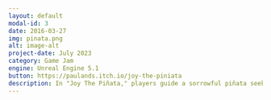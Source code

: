 ```yaml
---
layout: default
modal-id: 3
date: 2016-03-27
img: pinata.png
alt: image-alt
project-date: July 2023
category: Game Jam
engine: Unreal Engine 5.1
button: https://paulands.itch.io/joy-the-piniata
description: In "Joy The Piñata," players guide a sorrowful piñata seeking revenge after returning home to find their family destroyed by kids. Embark on an emotional journey filled with action packed fighting with custom abilities to use against these kids. 
---
```


